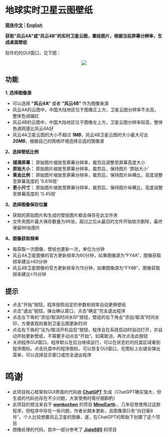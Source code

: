 # 地球实时卫星云图壁纸
[**简体中文**](https://github.com/xu-liyan/current_earth_wallpaper/edit/main/README.md) | [**English**](https://github.com/xu-liyan/current_earth_wallpaper/edit/main/README_EN.md)

**获取"风云4A"或“风云4B”的实时卫星云图，重绘图片，根据当前屏幕分辨率，生成桌面壁纸**

软件的的GUI窗口，见下图：

<div align=center><img src="https://github.com/xu-liyan/current_earth_wallpaper/assets/43141587/1f664126-1000-494f-8de5-3eb43f5f87c1"></div>

## 功能
**1. 选择图像源**
* 可以选择 **“风云4A”** 或者 **“风云4B”** 作为图像来源
* 风云4A的云图中，中国大陆地区位于图像正上方，卫星云图分辨率不太高，整体色调偏红
* 风云4B的云图中，中国大陆地区位于图像左上方，卫星云图分辨率较高，整体色调观感比风云4A好
* 风云4A卫星云图的大小不超过 ***1MB***，风云4B卫星云图的大小最大可达 ***20MB***，根据自己的网络环境选择合适的图像源

**2、选择壁纸比例**  
* **铺满屏幕：** 原始图片缩放至屏幕分辨率，裁剪后调整至屏幕高度大小
* **原始大小：** 原始图片缩放至屏幕分辨率，裁剪后，保持图片 ‘原始大小’
* **黄金比例：** 原始图片缩放至屏幕分辨率，裁剪后，保持图片纵横比，高度调整至屏幕高度的 ‘0.618倍’
* **更小尺寸：** 原始图片缩放至屏幕分辨率，裁剪后，保持图片纵横比，高度调整至屏幕高度的 ‘0.45倍’

**3、选择图像保存位置**  
* 获取的原始图片和生成的壁纸图片都会保存在此文件夹
* 文件夹图片最大保存数量为96张，超过之后从最旧的文件开始依次删除，最终保留96张图片

**4、图像获取频率** 
* 每获取一次图像，壁纸也更新一次，单位为分钟
* 风云4A卫星图像的官方更新频率为60分钟，如果图像源为“FY4A”，图像获取频率建议≥60分钟
* 风云4B卫星图像的官方更新频率为15分钟，如果图像源为“FY4B”，图像获取频率建议≥15分钟

## 提示
* 点击“开始”按钮，程序按照设定的参数和频率自动更换壁纸
* 点击“退出”按钮，弹出确认窗口，点击“确定”完全退出程序
* 点击左下角的“添加/取消时间水印”按钮，壁纸的右下角会“添加/取消”时间水印，方便直观的看到卫星云图更新时间
* 点击右下角的“设为/取消开机自启”按钮，程序会在系统启动时自动打开，并自动开始更新壁纸，不需要手动点击“开始”。如需取消，再次点击此按钮
* 关闭程序GUI窗口，程序默认在后台继续运行，可以在状态栏的托盘区域看到程序图标。点击托盘中的程序图标，可以恢复GUI窗口，在图标上右键会弹出菜单，可以选择显示窗口或完全退出程序

# 鸣谢
* 此项目核心框架和GUI界面的代码由 [**ChatGPT**](https://chat.openai.com/chat) 生成（ChatGPT确实强大，但生成的代码也存在不少问题，大家使用时需仔细斟酌）
* 此项目的想法来自于 [**wenkechen**](https://github.com/wenkechen) 的项目 [**MineEarth**](https://github.com/wenkechen/MineEarth) 。几年前曾使用过这款程序，但程序中存在一些问题，作者长期未更新，且图像源只有“向日葵8号”。个人比较想要风云卫星的图像，遂，在ChatGPT的帮助下创建了这个项目
* 图像处理的代码，其中一部分参考了 [**Jiale685**](https://blog.csdn.net/L141210113/article/details/102642277?spm=1001.2014.3001.5506) 的项目
